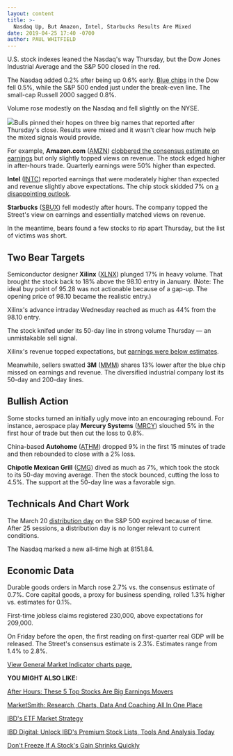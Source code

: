 ```yaml
---
layout: content
title: >-
  Nasdaq Up, But Amazon, Intel, Starbucks Results Are Mixed
date: 2019-04-25 17:40 -0700
author: PAUL WHITFIELD
---
```






U.S. stock indexes leaned the Nasdaq's way Thursday, but the Dow Jones Industrial Average and the S&P 500 closed in the red.




The Nasdaq added 0.2% after being up 0.6% early. [Blue chips](https://www.investors.com/how-to-invest/investors-corner/blue-chip-stock-dow-dia-warren-buffett/) in the Dow fell 0.5%, while the S&P 500 ended just under the break-even line. The small-cap Russell 2000 sagged 0.8%.


Volume rose modestly on the Nasdaq and fell slightly on the NYSE.


![](https://www.investors.com/wp-content/uploads/2019/04/MP042519-246x300.jpg)Bulls pinned their hopes on three big names that reported after Thursday's close. Results were mixed and it wasn't clear how much help the mixed signals would provide.


For example, **Amazon.com** ([AMZN](https://research.investors.com/quote.aspx?symbol=AMZN)) [clobbered the consensus estimate on earnings](https://www.investors.com/news/technology/amazon-earnings-amazon-stock-q1-2019/) but only slightly topped views on revenue. The stock edged higher in after-hours trade. Quarterly earnings were 50% higher than expected.


**Intel** ([INTC](https://research.investors.com/quote.aspx?symbol=INTC)) reported earnings that were moderately higher than expected and revenue slightly above expectations. The chip stock skidded 7% on [a disappointing outlook](https://www.investors.com/news/technology/intel-earnings-q1-2019-intel-stock/).


**Starbucks** ([SBUX](https://research.investors.com/quote.aspx?symbol=SBUX)) fell modestly after hours. The company topped the Street's view on earnings and essentially matched views on revenue.


In the meantime, bears found a few stocks to rip apart Thursday, but the list of victims was short.


Two Bear Targets
----------------


Semiconductor designer **Xilinx** ([XLNX](https://research.investors.com/quote.aspx?symbol=XLNX)) plunged 17% in heavy volume. That brought the stock back to 18% above the 98.10 entry in January. (Note: The ideal buy point of 95.28 was not actionable because of a gap-up. The opening price of 98.10 became the realistic entry.)


Xilinx's advance intraday Wednesday reached as much as 44% from the 98.10 entry.


The stock knifed under its 50-day line in strong volume Thursday — an unmistakable sell signal.


Xilinx's revenue topped expectations, but [earnings were below estimates](https://www.investors.com/news/technology/xilinx-stock-falls-q4-2019-earnings/).


Meanwhile, sellers swatted **3M** ([MMM](https://research.investors.com/quote.aspx?symbol=MMM)) shares 13% lower after the blue chip missed on earnings and revenue. The diversified industrial company lost its 50-day and 200-day lines.


Bullish Action
--------------


Some stocks turned an initially ugly move into an encouraging rebound. For instance, aerospace play **Mercury Systems** ([MRCY](https://research.investors.com/quote.aspx?symbol=MRCY)) slouched 5% in the first hour of trade but then cut the loss to 0.8%.


China-based **Autohome** ([ATHM](https://research.investors.com/quote.aspx?symbol=ATHM)) dropped 9% in the first 15 minutes of trade and then rebounded to close with a 2% loss.


**Chipotle Mexican Grill** ([CMG](https://research.investors.com/quote.aspx?symbol=CMG)) dived as much as 7%, which took the stock to its 50-day moving average. Then the stock bounced, cutting the loss to 4.5%. The support at the 50-day line was a favorable sign.


Technicals And Chart Work
-------------------------


The March 20 [distribution day](https://www.investors.com/how-to-invest/investors-corner/how-to-spot-stock-market-tops-track-the-distribution-days/) on the S&P 500 expired because of time. After 25 sessions, a distribution day is no longer relevant to current conditions.


The Nasdaq marked a new all-time high at 8151.84.


Economic Data
-------------


Durable goods orders in March rose 2.7% vs. the consensus estimate of 0.7%. Core capital goods, a proxy for business spending, rolled 1.3% higher vs. estimates for 0.1%.


First-time jobless claims registered 230,000, above expectations for 209,000.


On Friday before the open, the first reading on first-quarter real GDP will be released. The Street's consensus estimate is 2.3%. Estimates range from 1.4% to 2.8%.


[View General Market Indicator charts page.](https://www.investors.com/wp-content/uploads/2019/04/IBD2504152501GMI2.pdf)


**YOU MIGHT ALSO LIKE:**


[After Hours: These 5 Top Stocks Are Big Earnings Movers](https://www.investors.com/market-trend/stock-market-today/dow-jones-futures-intel-warning-amazon-stock-market-rally/)


[MarketSmith: Research, Charts, Data And Coaching All In One Place](https://www.investors.com/product/marketsmith/)


[IBD's ETF Market Strategy](https://www.investors.com/market-trend/ibds-etf-market-strategy/ibds-etf-market-strategy/)


[IBD Digital: Unlock IBD's Premium Stock Lists, Tools And Analysis Today](https://www.investors.com/product/ibd-digital/)


[Don't Freeze If A Stock's Gain Shrinks Quickly](https://www.investors.com/how-to-invest/investors-corner/how-to-sell-dont-freeze-if-double-digit-gain-in-a-stock-shrinks-fast/)




